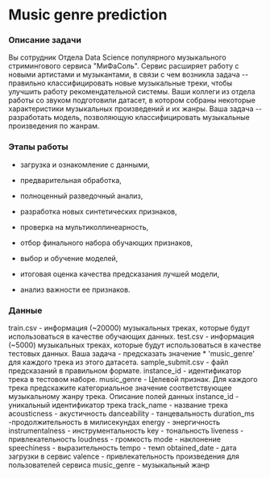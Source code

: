 # Music genre prediction

### Описание задачи
Вы сотрудник Отдела Data Science популярного музыкального стримингового сервиса "МиФаСоль". Сервис расширяет работу с новыми артистами и музыкантами, в связи с чем возникла задача -- правильно классифицировать новые музыкальные треки, чтобы улучшить работу рекомендательной системы. Ваши коллеги из отдела работы со звуком подготовили датасет, в котором собраны некоторые характеристики музыкальных произведений и их жанры. Ваша задача -- разработать модель, позволяющую классифицировать музыкальные произведения по жанрам.

### Этапы работы

- загрузка и ознакомление с данными,
  
- предварительная обработка,
  
- полноценный разведочный анализ,
- разработка новых синтетических признаков,
- проверка на мультиколлинеарность,
- отбор финального набора обучающих признаков,
- выбор и обучение моделей,
- итоговая оценка качества предсказания лучшей модели,
- анализ важности ее признаков.
  
### Данные
train.csv - информация (~20000) музыкальных треках, которые будут использоваться в качестве обучающих данных.
test.csv - информация (~5000) музыкальных треках, которые будут использоваться в качестве тестовых данных. Ваша задача - предсказать значение * 'music_genre' для каждого трека из этого датасета.
sample_submit.csv - файл предсказаний в правильном формате.
instance_id - идентификатор трека в тестовом наборе.
music_genre - Целевой признак. Для каждого трека предскажите категориальное значение соответствующее музыкальному жанру трека.
Описание полей данных
instance_id - уникальный идентификатор трека
track_name - название трека
acousticness - акустичность
danceability - танцевальность
duration_ms -продолжительность в милисекундах
energy - энергичность
instrumentalness - инструментальность
key - тональность
liveness - привлекательность
loudness - громкость
mode - наклонение
speechiness - выразительность
tempo - темп
obtained_date - дата загрузки в сервис
valence - привлекательность произведения для пользователей сервиса
music_genre - музыкальный жанр
